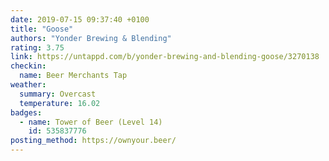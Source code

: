 ```yaml
---
date: 2019-07-15 09:37:40 +0100
title: "Goose"
authors: "Yonder Brewing & Blending"
rating: 3.75
link: https://untappd.com/b/yonder-brewing-and-blending-goose/3270138
checkin:
  name: Beer Merchants Tap
weather:
  summary: Overcast
  temperature: 16.02
badges:
  - name: Tower of Beer (Level 14)
    id: 535837776
posting_method: https://ownyour.beer/
---
```

